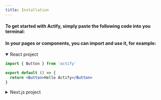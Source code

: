 ```yaml
---
title: Installation
---
```


#### To get started with Actify, simply paste the following code into you terminal:

<tabs language="shell" value="npm" tabs='[{"label":"npm","icon":"Terminal","content":"npm install actify"},{"label":"yarn","icon":"TerminalSquare","content":"yarn add actify"}]'></tabs>

#### In your pages or components, you can import and use it, for example:

<details open>
<summary className="cursor-pointer">React project</summary>

```jsx
import { Button } from 'actify'

export default () => {
  return <Button>Hello Actify</Button>
}
```

</details>

<details>
<summary className="cursor-pointer">Next.js project</summary>

```jsx
import dynamic from 'next/dynamic'

const Button = dynamic(() => import('actify').then((res) => res.Button), {
  ssr: false
})

export default () => {
  return <Button>Hello Actify</Button>
}
```

</details>
